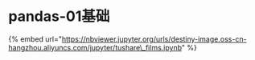 # pandas-01基础

{% embed url="https://nbviewer.jupyter.org/urls/destiny-image.oss-cn-hangzhou.aliyuncs.com/jupyter/tushare\_films.ipynb" %}



